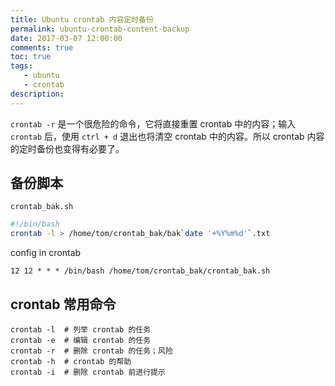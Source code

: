 ```yaml
---
title: Ubuntu crontab 内容定时备份
permalink: ubuntu-crontab-content-backup
date: 2017-03-07 12:00:00
comments: true
toc: true
tags:
   - ubuntu
   - crontab
description:
---
```


`crontab -r` 是一个很危险的命令，它将直接重置 crontab 中的内容；输入 `crontab` 后，使用 `ctrl + d` 退出也将清空 crontab 中的内容。所以 crontab 内容的定时备份也变得有必要了。

## 备份脚本

`crontab_bak.sh`

``` bash
#!/bin/bash
crontab -l > /home/tom/crontab_bak/bak`date '+%Y%m%d'`.txt
```

config in crontab

```
12 12 * * * /bin/bash /home/tom/crontab_bak/crontab_bak.sh
```

<!-- more -->

## crontab 常用命令

```
crontab -l  # 列举 crontab 的任务
crontab -e  # 编辑 crontab 的任务
crontab -r  # 删除 crontab 的任务；风险
crontab -h  # crontab 的帮助
crontab -i  # 删除 crontab 前进行提示
```
